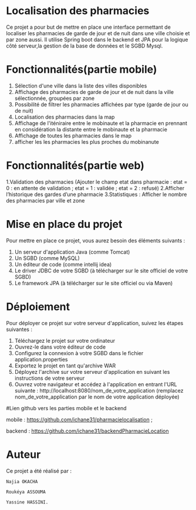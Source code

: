 # Localisation des pharmacies
Ce projet a pour but de mettre en place une interface permettant de localiser les pharmacies de garde de jour et de nuit dans une ville choisie et par zone aussi. Il utilise Spring boot dans le backend et JPA pour la logique côté serveur,la gestion de la base de données et le SGBD Mysql.

# Fonctionnalités(partie mobile)
1. Sélection d'une ville dans la liste des villes disponibles
2. Affichage des pharmacies de garde de jour et de nuit dans la ville sélectionnée, groupées par zone
3. Possibilité de filtrer les pharmacies affichées par type (garde de jour ou de nuit)
4. Localisation des pharmacies dans la map
5. Affichage de l'iténiraire entre le mobinaute et la pharmacie en prennant en considération la distante entre le mobinaute et la pharmacie
6. Affichage de toutes les pharmacies dans le map 
7. afficher les les pharmacies les plus proches du mobinanute

# Fonctionnalités(partie web)
1.Validation des pharmacies (Ajouter le champ etat dans pharmacie : etat = 0 : en attente de validation ; etat = 1 : validée ; etat = 2 : refusé)
2.Afficher l’historique des gardes d’une pharmacie
3.Statistiques : Afficher le nombre des pharmacies par ville et zone


# Mise en place du projet
Pour mettre en place ce projet, vous aurez besoin des éléments suivants :

1. Un serveur d'application Java (comme Tomcat)
2. Un SGBD (comme MySQL)
3. Un éditeur de code (comme intellij idea)
4. Le driver JDBC de votre SGBD (à télécharger sur le site officiel de votre SGBD)
5. Le framework JPA (à télécharger sur le site officiel ou via Maven)
# Déploiement
Pour déployer ce projet sur votre serveur d'application, suivez les étapes suivantes :

1. Téléchargez le projet sur votre ordinateur
2. Ouvrez-le dans votre éditeur de code
3. Configurez la connexion à votre SGBD dans le fichier application.properties
4. Exportez le projet en tant qu'archive WAR
5. Déployez l'archive sur votre serveur d'application en suivant les instructions de votre serveur
6. Ouvrez votre navigateur et accédez à l'application en entrant l'URL suivante : http://localhost:8080/nom_de_votre_application (remplacez nom_de_votre_application par le nom de votre application déployée)

#Lien github vers les parties mobile et le backend

mobile : https://github.com/ichane31/pharmacielocalisation   ; 

backend : https://github.com/ichane31/backendPharmacieLocation

# Auteur
Ce projet a été réalisé par :

    Najia OKACHA 

    Roukéya ASSOUMA 

    Yassine HASSINI.

